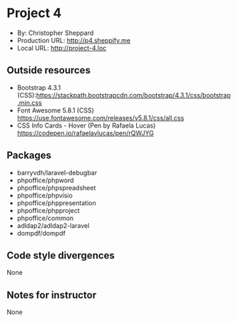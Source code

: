 # Project 4
+ By: Christopher Sheppard
+ Production URL: <http://p4.sheppify.me>
+ Local URL: <http://project-4.loc>

## Outside resources
+ Bootstrap 4.3.1 (CSS):<https://stackpath.bootstrapcdn.com/bootstrap/4.3.1/css/bootstrap.min.css>
+ Font Awesome 5.8.1 (CSS) <https://use.fontawesome.com/releases/v5.8.1/css/all.css>
+ CSS Info Cards - Hover (Pen by Rafaela Lucas) <https://codepen.io/rafaelavlucas/pen/rQWJYG>

## Packages
+   barryvdh/laravel-debugbar
+   phpoffice/phpword
+   phpoffice/phpspreadsheet
+   phpoffice/phpvisio
+   phpoffice/phppresentation
+   phpoffice/phpproject
+   phpoffice/common
+   adldap2/adldap2-laravel
+   dompdf/dompdf

## Code style divergences
None

## Notes for instructor
None
